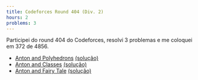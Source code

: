 ```yaml
---
title: Codeforces Round 404 (Div. 2)
hours: 2
problems: 3
---
```


Participei do round 404 do Codeforces, resolvi 3 problemas e me coloquei em 372 de 4856.

- [Anton and Polyhedrons](http://codeforces.com/contest/785/problem/A) [(solução)](https://github.com/gabrielrussoc/competitive-programming/blob/fea2173e0a803f581b16746783e4fd5cebb76933/codeforces/785a.cpp)
- [Anton and Classes](http://codeforces.com/contest/785/problem/B) [(solução)](https://github.com/gabrielrussoc/competitive-programming/blob/fea2173e0a803f581b16746783e4fd5cebb76933/codeforces/785b.cpp)
- [Anton and Fairy Tale](http://codeforces.com/contest/785/problem/C) [(solução)](https://github.com/gabrielrussoc/competitive-programming/blob/fea2173e0a803f581b16746783e4fd5cebb76933/codeforces/785c.cpp)
